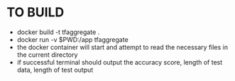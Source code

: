 # TO BUILD
- docker build -t tfaggregate . 
- docker run -v $PWD:/app tfaggregate <X input file> <y input file>
- the docker container will start and attempt to read the necessary files in the current directory
- if successful terminal should output the accuracy score, length of test data, length of test output

